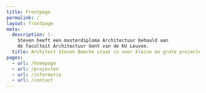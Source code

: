 ```yaml
---
title: Frontpage
permalink: /
layout: frontpage
meta:
  description: |-
    Steven heeft een masterdiploma Architectuur behaald aan
    de faculteit Architectuur Gent van de KU Leuven.
  title: Architect Steven Baecke staat in voor kleine en grote projecten.
pages:
  - url: /homepage
  - url: /projecten
  - url: /informatie
  - url: /contact
---
```


